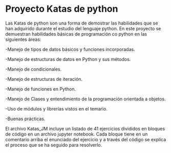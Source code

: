 # Proyecto Katas de python
Las Katas de python son una forma de demostrar las habilidades que se han adquirido durante el estudio del lenguaje python. En este proyecto se demuestran habilidades básicas de programación co python en las siguientes áreas:

-Manejo de tipos de datos básicos y funciones incorporadas.

-Manejo de estructuras de datos en Python y sus métodos.

-Manejo de condicionales.

-Manejo de estructuras de iteración.

-Manejo de funciones en Python.

-Manejo de Clases y entendimiento de la programación orientada a objetos.

-Uso de módulos y librerías vistos en el temario.

-Buenas prácticas.

El archivo Katas_JM incluye un listado de 41 ejercicios divididos en bloques de código en un archivo jupyter notebook. Cada bloque tiene en un comentario arriba el enunciado del ejercicio y a través del código se explica el proceso que se ha seguido para resolverlo.
